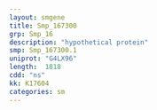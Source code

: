 ```yaml
---
layout: smgene
title: Smp_167300
grp: Smp_16
description: "hypothetical protein"
smp: Smp_167300.1
uniprot: "G4LX96"
length:  1818
cdd: "ns"
kk: K17604
categories: sm
---
```

